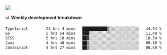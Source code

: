 ![](https://github-readme-stats-v2-three.vercel.app/api/top-langs/?username=akshayxml&theme=dark&hide_border=true&include_all_commits=true&count_private=true&layout=compact&size_weight=0.5&count_weight=0.5&hide=Jupyter%20Notebook%2Cobjective-c%2Cmakefile%2Cc%2Chtml%2Ccss%2Cscss&langs_count=6&exclude_repo=github-readme-stats-v2)

📊 **Weekly development breakdown**
<!--START_SECTION:waka-->

```txt
TypeScript        23 hrs 4 mins   ███████████▒░░░░░░░░░░░░░   44.94 %
Go                5 hrs 54 mins   ███░░░░░░░░░░░░░░░░░░░░░░   11.49 %
SCSS              5 hrs 18 mins   ██▓░░░░░░░░░░░░░░░░░░░░░░   10.34 %
Java              4 hrs 40 mins   ██▒░░░░░░░░░░░░░░░░░░░░░░   09.10 %
JavaScript        4 hrs 27 mins   ██▒░░░░░░░░░░░░░░░░░░░░░░   08.68 %
```

<!--END_SECTION:waka-->
